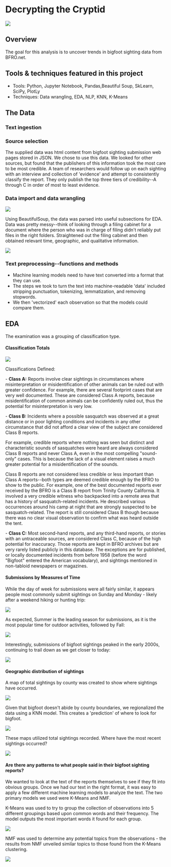 # Decrypting the Cryptid

<img src='https://github.com/ryankirkland/bigfoot_sightings/blob/master/img/egzHWiazUP6AYkyF4ECjJP.jpg'>

## Overview

The goal for this analysis is to uncover trends in bigfoot sighting data from BFRO.net.

## Tools & techniques featured in this project
- Tools: Python, Jupyter Notebook, Pandas,Beautiful Soup, SkLearn, SciPy, PlotLy
- Techniques: Data wrangling, EDA, NLP, KNN, K-Means

## The Data

### Text ingestion
### Source selection
The supplied data was html content from bigfoot sighting submission web pages stored in JSON.
We chose to use this data. We looked for other sources, but found that the publishers of this information took the most care to be most credible. A team of researchers would follow up on each sighting with an interview and collection of 'evidence' and attempt to consistently classify the report. They only publish the top three tiers of credibility--A through C in order of most to least evidence.

### Data import and data wrangling
<img src='https://github.com/ryankirkland/bigfoot_sightings/blob/master/img/og.png'>

Using BeautifulSoup, the data was parsed into useful subsections for EDA.
Data was pretty messy--think of looking through a filing cabinet for a document where the person who was in charge of filing didn't reliably put files in the right folders.
Straightened out the filing cabinet and then obtained relevant time, geographic, and qualitative information.

<img src='https://github.com/ryankirkland/bigfoot_sightings/blob/master/img/df.png'>

### Text preprocessing--functions and methods
- Machine learning models need to have text converted into a format that they can use. 
- The steps we took to turn the text into machine-readable 'data' included stripping punctuation, tokenizing, lemmatization, and removing stopwords.
- We then 'vectorized' each observation so that the models could compare them.

## EDA

The examination was a grouping of classification type.

#### Classification Totals
<img src='https://github.com/ryankirkland/bigfoot_sightings/blob/master/img/class.png'>

Classifications Defined:

<div>
  <p>
    - <b>Class A:</b> Reports involve clear sightings in circumstances where misinterpretation or misidentification of other animals can be ruled out with greater confidence. For example, there are several footprint cases that are very well documented. These are considered Class A reports, because misidentification of common animals can be confidently ruled out, thus the potential for misinterpretation is very low.
  </p>
  <p>
    - <b>Class B:</b> Incidents where a possible sasquatch was observed at a great distance or in poor lighting conditions and incidents in any other circumstance that did not afford a clear view of the subject are considered Class B reports.

For example, credible reports where nothing was seen but distinct and characteristic sounds of sasquatches were heard are always considered Class B reports and never Class A, even in the most compelling "sound-only" cases. This is because the lack of a visual element raises a much greater potential for a misidentification of the sounds.

Class B reports are not considered less credible or less important than Class A reports--both types are deemed credible enough by the BFRO to show to the public. For example, one of the best documented reports ever received by the BFRO is a Class B report from Trinity County California. It involved a very credible witness who backpacked into a remote area that has a history of sasquatch-related incidents. He described various occurrences around his camp at night that are strongly suspected to be sasquatch-related. The report is still considered Class B though because there was no clear visual observation to confirm what was heard outside the tent.
  </p>
  <p>
  - <b>Class C:</b> Most second-hand reports, and any third-hand reports, or stories with an untraceable sources, are considered Class C, because of the high potential for inaccuracy. Those reports are kept in BFRO archives but are very rarely listed publicly in this database. The exceptions are for published, or locally documented incidents from before 1958 (before the word "Bigfoot" entered the American vocabulary), and sightings mentioned in non-tabloid newspapers or magazines.
  </p>
</div>

#### Submissions by Measures of Time

While the day of week for submissions were all fairly similar, it appears people most commonly submit sightings on Sunday and Monday - likely after a weekend hiking or hunting trip:

<img src='https://github.com/ryankirkland/bigfoot_sightings/blob/master/img/dayofweek.png'>

As expected, Summer is the leading season for submissions, as it is the most popular time for outdoor activities, followed by Fall:

<img src='https://github.com/ryankirkland/bigfoot_sightings/blob/master/img/seasons.png'>

Interestingly, submissions of bigfoot sightings peaked in the early 2000s, continuing to trail down as we get closer to today:

<img src='https://github.com/ryankirkland/bigfoot_sightings/blob/master/img/year.png'>

#### Geographic distribution of sightings
A map of total sightings by county was created to show where sightings have occurred.

<img src='https://github.com/ryankirkland/bigfoot_sightings/blob/master/img/bigfoot_map.png'>

Given that bigfoot doesn't abide by county boundaries, we regionalized the data using a KNN model. This creates a 'prediction' of where to look for bigfoot.

<img src='https://github.com/ryankirkland/bigfoot_sightings/blob/master/img/bigfoot_prediction.png'>

These maps utilized total sightings recorded. Where have the most recent sightings occurred?

<img src='https://github.com/ryankirkland/bigfoot_sightings/blob/master/img/state_last_10.png'>

#### Are there any patterns to what people said in their bigfoot sighting reports?

We wanted to look at the text of the reports themselves to see if they fit into obvious groups. Once we had our text in the right format, it was easy to apply a few different machine learning models to analyze the text. The two primary models we used were K-Means and NMF. 

K-Means was used to try to group the collection of observations into 5 different groupings based upon common words and their frequency. The model outputs the most important words it found for each group.

<img src='https://github.com/ryankirkland/bigfoot_sightings/blob/master/img/kmeans_raw.png'>

NMF was used to determine any potential topics from the observations - the results from NMF unveiled similar topics to those found from the K-Means clustering.

<img src='https://github.com/ryankirkland/bigfoot_sightings/blob/master/img/raw_nmf.png'>



